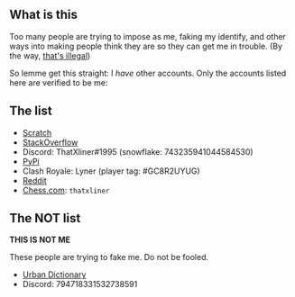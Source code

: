## What is this

Too many people are trying to impose as me, faking my identify, and other ways into making people think they are so they can get me in trouble. (By the way, [that's illegal](https://leginfo.legislature.ca.gov/faces/codes_displaySection.xhtml?sectionNum=530.5.&lawCode=PEN))

So lemme get this straight: I *have* other accounts. Only the accounts listed here are verified to be me:

## The list

 - [Scratch](https://scratch.mit.edu/users/theXliner/)
 - [StackOverflow](https://stackoverflow.com/users/15396573/thatxliner)
 - Discord: ThatXliner#1995 (snowflake: 743235941044584530)
 - [PyPi](https://pypi.org/user/theXliner/)
 - Clash Royale: Lyner (player tag: #GC8R2UYUG)
 - [Reddit](https://www.reddit.com/user/ThatXliner)
 - [Chess.com](https://www.chess.com/member/thatxliner): `thatxliner`


## The NOT list

**THIS IS NOT ME**

These people are trying to fake me. Do not be fooled.
 - [Urban Dictionary](https://www.urbandictionary.com/author.php?author=ThatXLiner)
 - Discord: 794718331532738591
